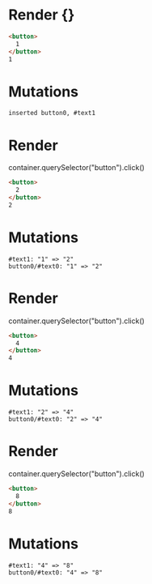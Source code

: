# Render {}
```html
<button>
  1
</button>
1
```

# Mutations
```
inserted button0, #text1
```


# Render 
container.querySelector("button").click()

```html
<button>
  2
</button>
2
```

# Mutations
```
#text1: "1" => "2"
button0/#text0: "1" => "2"
```


# Render 
container.querySelector("button").click()

```html
<button>
  4
</button>
4
```

# Mutations
```
#text1: "2" => "4"
button0/#text0: "2" => "4"
```


# Render 
container.querySelector("button").click()

```html
<button>
  8
</button>
8
```

# Mutations
```
#text1: "4" => "8"
button0/#text0: "4" => "8"
```